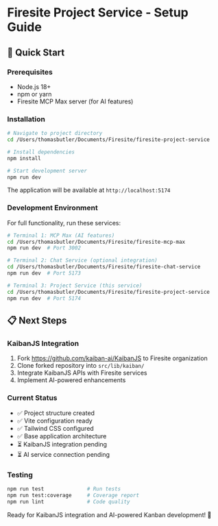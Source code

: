 # Firesite Project Service - Setup Guide

## 🚀 Quick Start

### Prerequisites
- Node.js 18+
- npm or yarn
- Firesite MCP Max server (for AI features)

### Installation
```bash
# Navigate to project directory
cd /Users/thomasbutler/Documents/Firesite/firesite-project-service

# Install dependencies
npm install

# Start development server
npm run dev
```

The application will be available at `http://localhost:5174`

### Development Environment
For full functionality, run these services:

```bash
# Terminal 1: MCP Max (AI features)
cd /Users/thomasbutler/Documents/Firesite/firesite-mcp-max
npm run dev  # Port 3002

# Terminal 2: Chat Service (optional integration)
cd /Users/thomasbutler/Documents/Firesite/firesite-chat-service  
npm run dev  # Port 5173

# Terminal 3: Project Service (this service)
cd /Users/thomasbutler/Documents/Firesite/firesite-project-service
npm run dev  # Port 5174
```

## 📋 Next Steps

### KaibanJS Integration
1. Fork https://github.com/kaiban-ai/KaibanJS to Firesite organization
2. Clone forked repository into `src/lib/kaiban/`
3. Integrate KaibanJS APIs with Firesite services
4. Implement AI-powered enhancements

### Current Status
- ✅ Project structure created
- ✅ Vite configuration ready
- ✅ Tailwind CSS configured
- ✅ Base application architecture
- ⏳ KaibanJS integration pending
- ⏳ AI service connection pending

### Testing
```bash
npm run test              # Run tests
npm run test:coverage     # Coverage report
npm run lint              # Code quality
```

Ready for KaibanJS integration and AI-powered Kanban development! 🎯
